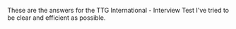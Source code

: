 These are the answers for the TTG International - Interview Test
I've tried to be clear and efficient as possible.